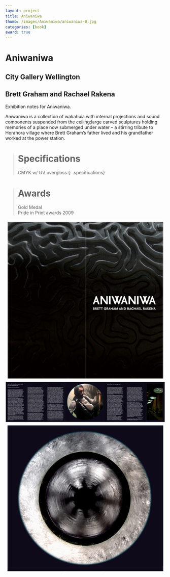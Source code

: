 ```yaml
---
layout: project
title: Aniwaniwa
thumb: /images/Aniwaniwa/aniwaniwa-0.jpg
categories: [book]
award: true
---
```


# Aniwaniwa

## City Gallery Wellington
## Brett Graham and Rachael Rakena

Exhibition notes for Aniwaniwa. 

Aniwaniwa is a collection of wakahuia with internal projections and sound components suspended from the ceiling;large carved sculptures holding memories of a place now submerged under water – a stirring tribute to Horahora village where Brett Graham’s father lived and his grandfather worked at the power station. 

> # Specifications
> CMYK w/ UV overgloss
{: .specifications}

> # Awards  
> Gold Medal  
> Pride in Print awards 2009


![](/images/Aniwaniwa/aniwaniwa-1.jpg)
![](/images/Aniwaniwa/aniwaniwa-2.jpg)
![](/images/Aniwaniwa/aniwaniwa-3.jpg)
